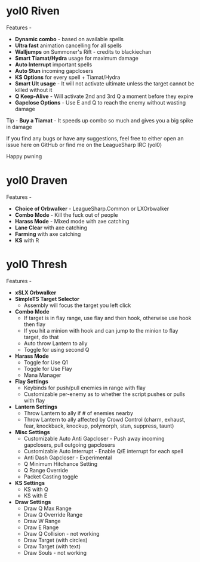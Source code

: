 yol0 Riven
===========

Features - 

<ul>
<li><b>Dynamic combo</b> - based on available spells</li>
<li><b>Ultra fast</b> animation cancelling for all spells</li>
<li><b>Walljumps</b> on Summoner's Rift - credits to blackiechan</li>
<li><b>Smart Tiamat/Hydra</b> usage for maximum damage</li>
<li><b>Auto Interrupt</b> important spells</li>
<li><b>Auto Stun</b> incoming gapclosers</li>
<li><b>KS Options</b> for every spell + Tiamat/Hydra</li>
<li><b>Smart Ult usage</b> - It will not activate ultimate unless the target cannot be killed without it</li>
<li><b>Q Keep-Alive</b> - Will activate 2nd and 3rd Q a moment before they expire</li>
<li><b>Gapclose Options</b> - Use E and Q to reach the enemy without wasting damage</li>
</ul>

Tip - <b>Buy a Tiamat</b> - It speeds up combo so much and gives you a big spike in damage

If you find any bugs or have any suggestions, feel free to either open an issue here on GitHub or find me on the LeagueSharp IRC (yol0)

Happy pwning

yol0 Draven
===========

Features -

<ul>
<li><b>Choice of Orbwalker</b> - LeagueSharp.Common or LXOrbwalker</li>
<li><b>Combo Mode</b> - Kill the fuck out of people</li>
<li><b>Harass Mode</b> - Mixed mode with axe catching</li>
<li><b>Lane Clear</b> with axe catching</b></li>
<li><b>Farming</b> with axe catching</li>
<li><b>KS</b> with R</li>
</ul>

yol0 Thresh
===========

Features - 
<ul>
<li><b>xSLX Orbwalker</b></li>
<li><b>SimpleTS Target Selector</b>
	<ul><li>Assembly will focus the target you left click</li></ul>
	</li>
<li><b>Combo Mode</b>
	<ul><li>If target is in flay range, use flay and then hook, otherwise use hook then flay</li>
		<li>If you hit a minion with hook and can jump to the minion to flay target, do that</li>
		<li>Auto throw Lantern to ally</li>
		<li>Toggle for using second Q</li>
	</ul></li>
<li><b>Harass Mode</b>
	<ul><li>Toggle for Use Q1</li>
		<li>Toggle for Use Flay</li>
		<li>Mana Manager</li>
	</ul></li>
<li><b>Flay Settings</b>
	<ul><li>Keybinds for push/pull enemies in range with flay</li>
		<li>Customizable per-enemy as to whether the script pushes or pulls with flay</li>
	</ul></li>
<li><b>Lantern Settings</b>
	<ul><li>Throw Lantern to ally if # of enemies nearby</li>
		<li>Throw Lantern to ally affected by Crowd Control (charm, exhaust, fear, knockback, knockup, polymorph, stun, suppress, taunt)</li>
	</ul></li>
<li><b>Misc Settings</b>
	<ul><li>Customizable Auto Anti Gapcloser - Push away incoming gapclosers, pull outgoing gapclosers</li>
		<li>Customizable Auto Interrupt - Enable Q/E interrupt for each spell</li>
		<li>Anti Dash Gapcloser - Experimental</li>
		<li>Q Minimum Hitchance Setting</li>
		<li>Q Range Override</li>
		<li>Packet Casting toggle</li>
	</ul></li>
<li><b>KS Settings</b>
	<ul><li>KS with Q</li>
		<li>KS with E</li>
	</ul></li>
<li><b>Draw Settings</b>
	<ul><li>Draw Q Max Range</li>
		<li>Draw Q Override Range</li>
		<li>Draw W Range</li>
		<li>Draw E Range</li>
		<li>Draw Q Collision - not working</li>
		<li>Draw Target (with circles)</li>
		<li>Draw Target (with text)</li>
		<li>Draw Souls - not working</li>
	</ul></li>
</li>